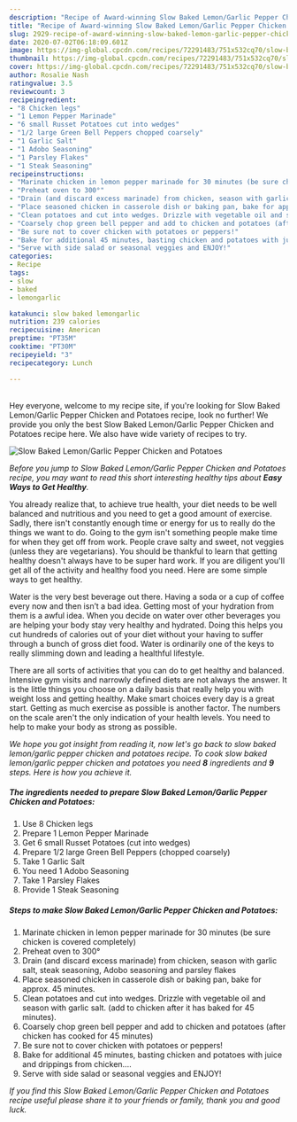 ```yaml
---
description: "Recipe of Award-winning Slow Baked Lemon/Garlic Pepper Chicken and Potatoes"
title: "Recipe of Award-winning Slow Baked Lemon/Garlic Pepper Chicken and Potatoes"
slug: 2929-recipe-of-award-winning-slow-baked-lemon-garlic-pepper-chicken-and-potatoes
date: 2020-07-02T06:18:09.601Z
image: https://img-global.cpcdn.com/recipes/72291483/751x532cq70/slow-baked-lemongarlic-pepper-chicken-and-potatoes-recipe-main-photo.jpg
thumbnail: https://img-global.cpcdn.com/recipes/72291483/751x532cq70/slow-baked-lemongarlic-pepper-chicken-and-potatoes-recipe-main-photo.jpg
cover: https://img-global.cpcdn.com/recipes/72291483/751x532cq70/slow-baked-lemongarlic-pepper-chicken-and-potatoes-recipe-main-photo.jpg
author: Rosalie Nash
ratingvalue: 3.5
reviewcount: 3
recipeingredient:
- "8 Chicken legs"
- "1 Lemon Pepper Marinade"
- "6 small Russet Potatoes cut into wedges"
- "1/2 large Green Bell Peppers chopped coarsely"
- "1 Garlic Salt"
- "1 Adobo Seasoning"
- "1 Parsley Flakes"
- "1 Steak Seasoning"
recipeinstructions:
- "Marinate chicken in lemon pepper marinade for 30 minutes (be sure chicken is covered completely)"
- "Preheat oven to 300°"
- "Drain (and discard excess marinade) from chicken, season with garlic salt, steak seasoning, Adobo seasoning and parsley flakes"
- "Place seasoned chicken in casserole dish or baking pan, bake for approx. 45 minutes."
- "Clean potatoes and cut into wedges. Drizzle with vegetable oil and season with garlic salt. (add to chicken after it has baked for 45 minutes)."
- "Coarsely chop green bell pepper and add to chicken and potatoes (after chicken has cooked for 45 minutes)"
- "Be sure not to cover chicken with potatoes or peppers!"
- "Bake for additional 45 minutes, basting chicken and potatoes with juice and drippings from chicken...."
- "Serve with side salad or seasonal veggies and ENJOY!"
categories:
- Recipe
tags:
- slow
- baked
- lemongarlic

katakunci: slow baked lemongarlic 
nutrition: 239 calories
recipecuisine: American
preptime: "PT35M"
cooktime: "PT30M"
recipeyield: "3"
recipecategory: Lunch

---
```

<br>
Hey everyone, welcome to my recipe site, if you're looking for Slow Baked Lemon/Garlic Pepper Chicken and Potatoes recipe, look no further! We provide you only the best Slow Baked Lemon/Garlic Pepper Chicken and Potatoes recipe here. We also have wide variety of recipes to try.
<br>


![Slow Baked Lemon/Garlic Pepper Chicken and Potatoes](https://img-global.cpcdn.com/recipes/72291483/751x532cq70/slow-baked-lemongarlic-pepper-chicken-and-potatoes-recipe-main-photo.jpg)

<i>Before you jump to Slow Baked Lemon/Garlic Pepper Chicken and Potatoes recipe, you may want to read this short interesting healthy tips about <strong>Easy Ways to Get Healthy</strong>.</i>

You already realize that, to achieve true health, your diet needs to be well balanced and nutritious and you need to get a good amount of exercise. Sadly, there isn't constantly enough time or energy for us to really do the things we want to do. Going to the gym isn't something people make time for when they get off from work. People crave salty and sweet, not veggies (unless they are vegetarians). You should be thankful to learn that getting healthy doesn't always have to be super hard work. If you are diligent you'll get all of the activity and healthy food you need. Here are some simple ways to get healthy.

Water is the very best beverage out there. Having a soda or a cup of coffee every now and then isn’t a bad idea. Getting most of your hydration from them is a awful idea. When you decide on water over other beverages you are helping your body stay very healthy and hydrated. Doing this helps you cut hundreds of calories out of your diet without your having to suffer through a bunch of gross diet food. Water is ordinarily one of the keys to really slimming down and leading a healthful lifestyle.

There are all sorts of activities that you can do to get healthy and balanced. Intensive gym visits and narrowly defined diets are not always the answer. It is the little things you choose on a daily basis that really help you with weight loss and getting healthy. Make smart choices every day is a great start. Getting as much exercise as possible is another factor. The numbers on the scale aren't the only indication of your health levels. You need to help to make your body as strong as possible. 


<i>We hope you got insight from reading it, now let's go back to slow baked lemon/garlic pepper chicken and potatoes recipe. To cook slow baked lemon/garlic pepper chicken and potatoes you need <strong>8</strong> ingredients and <strong>9</strong> steps. Here is how you achieve it.
</i>

##### The ingredients needed to prepare Slow Baked Lemon/Garlic Pepper Chicken and Potatoes:

1. Use 8 Chicken legs
1. Prepare 1 Lemon Pepper Marinade
1. Get 6 small Russet Potatoes (cut into wedges)
1. Prepare 1/2 large Green Bell Peppers (chopped coarsely)
1. Take 1 Garlic Salt
1. You need 1 Adobo Seasoning
1. Take 1 Parsley Flakes
1. Provide 1 Steak Seasoning


##### Steps to make Slow Baked Lemon/Garlic Pepper Chicken and Potatoes:

1. Marinate chicken in lemon pepper marinade for 30 minutes (be sure chicken is covered completely)
1. Preheat oven to 300°
1. Drain (and discard excess marinade) from chicken, season with garlic salt, steak seasoning, Adobo seasoning and parsley flakes
1. Place seasoned chicken in casserole dish or baking pan, bake for approx. 45 minutes.
1. Clean potatoes and cut into wedges. Drizzle with vegetable oil and season with garlic salt. (add to chicken after it has baked for 45 minutes).
1. Coarsely chop green bell pepper and add to chicken and potatoes (after chicken has cooked for 45 minutes)
1. Be sure not to cover chicken with potatoes or peppers!
1. Bake for additional 45 minutes, basting chicken and potatoes with juice and drippings from chicken....
1. Serve with side salad or seasonal veggies and ENJOY!


<i>If you find this Slow Baked Lemon/Garlic Pepper Chicken and Potatoes recipe useful please share it to your friends or family, thank you and good luck.</i>
